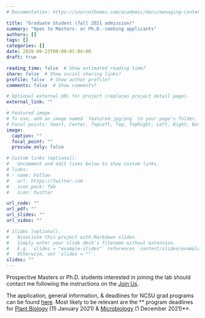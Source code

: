 ```yaml
---
# Documentation: https://sourcethemes.com/academic/docs/managing-content/

title: "Graduate Student (fall 2021 admission)"
summary: "Open to Masters- or Ph.D.-seeking applicants"
authors: []
tags: []
categories: []
date: 2020-09-23T00:00:01-04:00
draft: true

reading_time: false  # Show estimated reading time?
share: false  # Show social sharing links?
profile: false  # Show author profile?
comments: false  # Show comments?

# Optional external URL for project (replaces project detail page).
external_link: ""

# Featured image
# To use, add an image named `featured.jpg/png` to your page's folder.
# Focal points: Smart, Center, TopLeft, Top, TopRight, Left, Right, BottomLeft, Bottom, BottomRight.
image:
  caption: ""
  focal_point: ""
  preview_only: false

# Custom links (optional).
#   Uncomment and edit lines below to show custom links.
# links:
# - name: Follow
#   url: https://twitter.com
#   icon_pack: fab
#   icon: twitter

url_code: ""
url_pdf: ""
url_slides: ""
url_video: ""

# Slides (optional).
#   Associate this project with Markdown slides.
#   Simply enter your slide deck's filename without extension.
#   E.g. `slides = "example-slides"` references `content/slides/example-slides.md`.
#   Otherwise, set `slides = ""`.
slides: ""
---
```


Prospective Masters or Ph.D. students interested in joining the lab should contact me following the instructions on the [Join Us](/join#gradstudents).



The application, general information, & deadlines for NCSU grad programs can be found [here](https://grad.ncsu.edu/programs/). Most likely to be relevant are the ** program deadlines for [Plant Biology](https://grad.ncsu.edu/programs/details/?program=PB) (15 January 2021) & [Microbiology](https://grad.ncsu.edu/programs/details/?program=MB) (1 December 2021)**.
